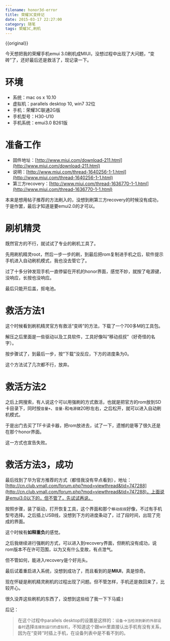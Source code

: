 ```yaml
---
filename: honor3d-error
title: 荣耀3C变砖记
date: 2015-03-17 22:27:00
category: 随笔
tags: 荣耀3C,刷机
---
```

{{original}}

今天想把我的荣耀手机emui 3.0刷机成MIUI，没想过程中出现了大问题，“变砖”了，还好最后还是救活了，现记录一下。

# 环境
* 系统：mac os x 10.10
* 虚拟机：parallels desktop 10, win7 32位
* 手机：荣耀3C联通2G版 
* 手机型号：H30-U10
* 手机系统：emui3.0 B261版

# 准备工作
* 固件地址：[http://www.miui.com/download-211.html](http://www.miui.com/download-211.html)
* 说明：[http://www.miui.com/thread-1640256-1-1.html](http://www.miui.com/thread-1640256-1-1.html)
* 第三方recovery：[http://www.miui.com/thread-1636770-1-1.html](http://www.miui.com/thread-1636770-1-1.html)

本来是想用帖子推荐的方法刷入的，没想到刷第三方recovery的时候没有成功，于是作罢，最后才知道是要emui2.0的才可以。
<!--more-->
# 刷机精灵
既然官方的不行，就试试了专业的刷机工具了。

先用刷机精灵root，然后一步一步的刷，到最后把rom复制进手机之后，软件提示手机进入自动刷机模式，我也没去管它了。

过了十多分钟发现手机一直停留在开机的honor界面，感觉不妙，就按了电源键，没响应，长按也没响应。

最后只能开后盖，抠电池。

# 救活方法1
这个时候看到刷机精灵官方有救活“变砖”的方法，下载了一个700多M的工具包。

解压之后里面是一些驱动以及工具软件，工具好像叫“移动叔叔”（好奇怪的名字）。

按步骤试了，到最后一步，按“下载”没反应，下方的进度条为0。

这个方法试了几次都不行，放弃。

# 救活方法2
之后上网搜索，有人说这个可以用强刷的方式救活，也就是把官方的rom放到SD卡目录下，同时按`音量+`、`音量-`和`电源键`20秒左右，之后松开，就可以进入自动刷机模式。

于是出门去买了TF卡读卡器，把rom放进去，试了一下，遗憾的是等了很久还是在那个honor界面。

这一方式也宣告失败。

# 救活方法3，成功
最后找到了华为官方推荐的方式（都怪我没有早点看到），地址：[http://cn.club.vmall.com/forum.php?mod=viewthread&tid=747288](http://cn.club.vmall.com/forum.php?mod=viewthread&tid=747288)，上面说是emui3.0以下的，但不管了，先试试再说。

按照步骤，装了驱动，打开恢复工具，这个界面和那个`移动叔叔`好像，不过有手机型号选择。之后插上USB线，没想到下方的进度条动了，过了段时间，出现了完成的界面。

这个时候有**如释重负**的感觉。

之后我继续进行强刷的方式，可以进入到recovery界面，但刷机没有成功，说rom版本不在许可范围，以为又有什么变故，有点泄气。

但不管如何，能进入recovery是个好兆头。

最后试着重启进入系统，没想到成功了，而且看到的是**MIUI**，真是惊奇。

现在怀疑是刷机精灵刷机的过程出现了问题。但不管怎样，手机还是救回来了，比较开心。

很久没弄这些刷机的东西了，没想到这些给了我一下下马威:)

后记：
> 在这个过程中parallels desktop的设置是这样的：`设备`->`当检测到新的外部设备时`选择`连接到运行的虚拟机`，不知道这个跟win里直接认出手机有没有关系，因为在“变砖”时插上手机，在设备列表中是不看不到的。
